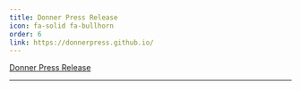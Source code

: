 ```yaml
---
title: Donner Press Release 
icon: fa-solid fa-bullhorn
order: 6
link: https://donnerpress.github.io/
---
```


[Donner Press Release](https://jakewqj.github.io/categories/donner-press-release/)

---
